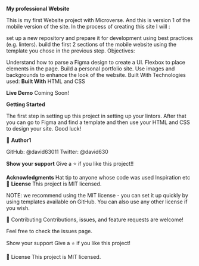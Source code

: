 **My professional Website**

This is my first Website project with Microverse. And this is version 1 of the mobile version of the site. In the process of creating this site I will :

set up a new repository and prepare it for development using best practices (e.g. linters).
build the first 2 sections of the mobile website using the template you chose in the previous step.
Objectives:

Understand how to parse a Figma design to create a UI.
Flexbox to place elements in the page.
Build a personal portfolio site.
Use images and backgrounds to enhance the look of the website.
Built With
Technologies used:
**Built With**
HTML and CSS

**Live Demo**
Coming Soon!

**Getting Started**

The first step in setting up this project in setting up your lintors. After that you can go to Figma and find a template and then use your HTML and CSS
to design your site. Good luck!

👤 **Author1**

GitHub: @david63011
Twitter: @david630

**Show your support**
Give a ⭐️ if you like this project!!

**Acknowledgments**
Hat tip to anyone whose code was used
Inspiration
etc
📝 **License**
This project is MIT licensed.

NOTE: we recommend using the MIT license - you can set it up quickly by using templates available on GitHub. You can also use any other license if you wish.

🤝 Contributing
Contributions, issues, and feature requests are welcome!

Feel free to check the issues page.

Show your support
Give a ⭐️ if you like this project!

📝 License
This project is MIT licensed.
